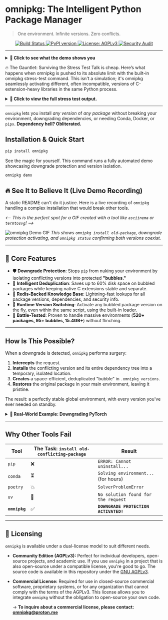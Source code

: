 # omnipkg: The Intelligent Python Package Manager
> One environment. Infinite versions. Zero conflicts.

<p align="center">
  <a href="https://github.com/1minds3t/omnipkg/actions/workflows/test.yml">
    <img src="https://img.shields.io/github/actions/workflow/status/1minds3t/omnipkg/test.yml?branch=main" alt="Build Status">
  </a>
  <a href="https://pypi.org/project/omnipkg/">
    <img src="https://img.shields.io/pypi/v/omnipkg.svg" alt="PyPI version">
  </a>
  <a href="https://www.gnu.org/licenses/agpl-3.0">
    <img src="https://img.shields.io/badge/License-AGPLv3-red.svg" alt="License: AGPLv3">
  </a>
  <a href="https://github.com/1minds3t/omnipkg/actions/workflows/security_audit.yml">
    <img src="https://img.shields.io/github/actions/workflow/status/1minds3t/omnipkg/security_audit.yml?branch=main" alt="Security Audit">
  </a>
</p>

---

<details>
  
<summary><strong>🔬 Click to see what the demo shows you</strong></summary>
# The demo first shows you what happens when you use pip...
💀 You: pip install flask-login==0.4.1
...
💥 BOOM! Look what pip did:
   ❌ Uninstalled flask-login 0.6.3
   ❌ Downgraded Flask and Werkzeug
   ❌ Your modern project is now BROKEN

# Then, it shows you the omnipkg way...
🧠 Smart choice! Using omnipkg instead...
🫧 Creating a protective bubble for the old version...
$ omnipkg install flask-login==0.4.1
✅ omnipkg install successful!
🎯 BOTH versions now coexist peacefully!

</details>

🔥 The Gauntlet: Surviving the Stress Test
Talk is cheap. Here’s what happens when omnipkg is pushed to its absolute limit with the built-in omnipkg stress-test command. This isn't a simulation; it's omnipkg seamlessly activating different, often incompatible, versions of C-extension-heavy libraries in the same Python process.

<details>

<summary><strong>🤯 Click to view the full stress test output.</strong></summary>
Generated bash
# Creating bubbles for older, conflicting versions...
--- Creating bubble for numpy==1.24.3 ---
✅ Bubble created: 1363 files copied, 0 deduplicated.
--- Creating bubble for scipy==1.12.0 ---
✅ Bubble created: 3551 files copied, 0 deduplicated.

# Executing the test...
💥 NUMPY VERSION JUGGLING:

⚡ Switching to numpy==1.24.3
🌀 omnipkg loader: Activating numpy==1.24.3...
 ✅ Activated bubble: /path/to/.omnipkg_versions/numpy-1.24.3
   ✅ Version: 1.24.3
   🔢 Array sum: 6

⚡ Switching to numpy==1.26.4
🌀 omnipkg loader: Activating numpy==1.26.4...
 🧹 Deactivated bubble: numpy-1.24.3
 ✅ Activated bubble: /path/to/.omnipkg_versions/numpy-1.26.4
   ✅ Version: 1.26.4
   🔢 Array sum: 6

🔥 SCIPY C-EXTENSION TEST:

🌋 Switching to scipy==1.12.0
🌀 omnipkg loader: Activating scipy==1.12.0...
 ✅ Activated bubble: /path/to/.omnipkg_versions/scipy-1.12.0
   ✅ Version: 1.12.0
   ♻️ Sparse matrix: 3 non-zeros

🌋 Switching to scipy==1.16.1
🌀 omnipkg loader: Activating scipy==1.16.1...
 🧹 Deactivated bubble: scipy-1.12.0
 ✅ System version already matches requested version (1.16.1). No bubble activation needed.
   ✅ Version: 1.16.1
   ♻️ Sparse matrix: 3 non-zeros

 🚨 OMNIPKG SURVIVED NUCLEAR TESTING! 🎇
 
</details>

---

`omnipkg` lets you install *any version* of *any package* without breaking your environment, downgrading dependencies, or needing Conda, Docker, or `pipx`. **Dependency hell? Obliterated.**

## Installation & Quick Start

```bash
pip install omnipkg
```

See the magic for yourself. This command runs a fully automated demo showcasing downgrade protection and version isolation.

```bash
omnipkg demo
```

## 🔥 See It to Believe It (Live Demo Recording)

A static README can't do it justice. Here is a live recording of `omnipkg` handling a complex installation that would break other tools.

*<-- This is the perfect spot for a GIF created with a tool like `asciinema` or `termtosvg`! -->*

![omnipkg Demo GIF](https://user-images.githubusercontent.com/your-image-url-here.gif) 
*This shows `omnipkg install old-package`, downgrade protection activating, and `omnipkg status` confirming both versions coexist.*

---

## 🚀 Core Features

-   🛡️ **Downgrade Protection**: Stops `pip` from nuking your environment by isolating conflicting versions into protected **"bubbles."**
-   💾 **Intelligent Deduplication**: Saves up to 60% disk space on bubbled packages while keeping native C extensions stable and separate.
-   🧠 **Redis-Backed Knowledge Base**: Lightning-fast lookups for all package versions, dependencies, and security info.
-   🔀 **Runtime Version Switching**: Activate any bubbled package version on the fly, even within the same script, using the built-in loader.
-   🧪 **Battle-Tested**: Proven to handle massive environments (**520+ packages, 95+ bubbles, 15.4GB+**) without flinching.

---

## How Is This Possible?

When a downgrade is detected, `omnipkg` performs surgery:
1.  **Intercepts** the request.
2.  **Installs** the conflicting version and its entire dependency tree into a temporary, isolated location.
3.  **Creates** a space-efficient, deduplicated "bubble" in `.omnipkg_versions`.
4.  **Restores** the original package in your main environment, leaving it pristine.

The result: a perfectly stable global environment, with every version you've ever needed on standby.

<details>
<summary><strong>🔬 Real-World Example: Downgrading PyTorch</strong></summary>

```bash
# User wants to install an older torch version
$ omnipkg install torch==2.7.0

# ... (omnipkg detects the downgrade) ...
🛡️  DOWNGRADE PROTECTION ACTIVATED!
-> Fixing downgrade: torch from v2.7.1 to v2.7.0
🫧 Creating isolated bubble for torch v2.7.0
✅ Success: Dependencies resolved via PyPI API.
🧹 Creating deduplicated bubble...
⚠️  Disabling deduplication for native package: torch
✅ Bubble created: 16241 files copied, 3211 deduplicated.
📊 Space efficiency: 16.5% saved.
🔄 Restoring ‘torch’ to safe version v2.7.1 in main environment…

✅ Environment protection complete!
```
</details>

---

## Why Other Tools Fail

| Tool          | The Task: `install old-conflicting-package` | Result                                |
|---------------|---------------------------------------------|---------------------------------------|
| `pip`         | ❌                                          | `ERROR: Cannot uninstall...`          |
| `conda`       | ⏳                                          | `Solving environment...` (for hours)  |
| `poetry`      | 💥                                          | `SolverProblemError`                  |
| `uv`          | 🚫                                          | `No solution found for the request`   |
| **`omnipkg`** | ✅                                          | **`DOWNGRADE PROTECTION ACTIVATED!`** |

---

## 📜 Licensing

`omnipkg` is available under a dual-license model to suit different needs.

-   **Community Edition (AGPLv3):** Perfect for individual developers, open-source projects, and academic use. If you use `omnipkg` in a project that is also open-source under a compatible license, you're good to go. The source code is available in this repository under the [GNU AGPLv3](LICENSE).

-   **Commercial License:** Required for use in closed-source commercial software, proprietary systems, or for any organization that cannot comply with the terms of the AGPLv3. This license allows you to integrate `omnipkg` without the obligation to open-source your own code.

    → **To inquire about a commercial license, please contact:** [**omnipkg@proton.me**](mailto:omnipkg@proton.me)